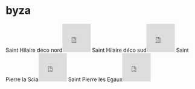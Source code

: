 # byza

Saint Hilaire déco nord<iframe width="75" height="75" frameBorder="0" src="https://www.spotair.mobi/widget/wind/romma/186?mode=free_flight&unit=kmh&name=false&quadrant=false&windValues=true&dark=true"></iframe>
Saint Hilaire déco sud<iframe width="75" height="75" frameBorder="0" src="https://www.spotair.mobi/widget/wind/ffvl/61?mode=free_flight&unit=kmh&name=false&quadrant=false&windValues=true&dark=true"></iframe>
Saint Pierre la Scia<iframe width="75" height="75" frameBorder="0" src="https://www.spotair.mobi/widget/wind/ffvl/13?mode=free_flight&unit=kmh&name=false&quadrant=false&windValues=true&dark=true"></iframe>
Saint Pierre les Egaux<iframe width="75" height="75" frameBorder="0" src="https://www.spotair.mobi/widget/wind/meteo-france/38442008?mode=free_flight&unit=kmh&name=false&quadrant=false&windValues=true&dark=true"></iframe>
